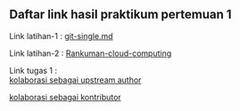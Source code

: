 <h2>Daftar link hasil praktikum pertemuan 1</h2>

Link latihan-1 :
[git-single.md](https://github.com/mahesri/tekn-cloud-computing/blob/main/minggu-01/git-single.md)

Link latihan-2 : 
[Rankuman-cloud-computing](https://github.com/mahesri/tekn-cloud-computing/blob/main/minggu-01/rangkuman-cloud-computing.md)

Link tugas 1 :<br> 
[kolaborasi sebagai upstream author](https://github.com/mahesri/tekn-cloud-computing/blob/main/minggu-01/git-kolaborasi.md)

[kolaborasi sebagai kontributor](https://github.com/wulankinasih973/tekn-cloud-computing/blob/main/minggu-01/git-kolaborasi.md)
